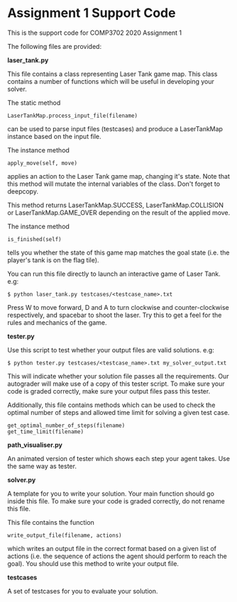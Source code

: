 # Assignment 1 Support Code

This is the support code for COMP3702 2020 Assignment 1

The following files are provided:

**laser_tank.py**

This file contains a class representing Laser Tank game map. This class contains a number of functions which will be useful in developing your solver.

The static method
~~~~~
LaserTankMap.process_input_file(filename)
~~~~~
can be used to parse input files (testcases) and produce a LaserTankMap instance based on the input file.

The instance method
~~~~~
apply_move(self, move)
~~~~~
applies an action to the Laser Tank game map, changing it's state. Note that this method will mutate the internal variables of the class. Don't forget to deepcopy.

This method returns LaserTankMap.SUCCESS, LaserTankMap.COLLISION or LaserTankMap.GAME_OVER depending on the result of the applied move.

The instance method
~~~~~
is_finished(self)
~~~~~
tells you whether the state of this game map matches the goal state (i.e. the player's tank is on the flag tile).

You can run this file directly to launch an interactive game of Laser Tank. e.g:
~~~~~
$ python laser_tank.py testcases/<testcase_name>.txt
~~~~~
Press W to move forward, D and A to turn clockwise and counter-clockwise respectively, and spacebar to shoot the laser. Try this to get a feel for the rules and mechanics of the game.

**tester.py**

Use this script to test whether your output files are valid solutions. e.g:
~~~~~
$ python tester.py testcases/<testcase_name>.txt my_solver_output.txt
~~~~~
This will indicate whether your solution file passes all the requirements. Our autograder will make use of a copy of this tester script. To make sure your code is graded correctly, make sure your output files pass this tester.

Additionally, this file contains methods which can be used to check the optimal number of steps and allowed time limit for solving a given test case.
~~~~~
get_optimal_number_of_steps(filename)
get_time_limit(filename)
~~~~~

**path_visualiser.py**

An animated version of tester which shows each step your agent takes. Use the same way as tester.

**solver.py**

A template for you to write your solution. Your main function should go inside this file. To make sure your code is graded correctly, do not rename this file.

This file contains the function
~~~~~
write_output_file(filename, actions)
~~~~~
which writes an output file in the correct format based on a given list of actions (i.e. the sequence of actions the agent should perform to reach the goal). You should use this method to write your output file.

**testcases**

A set of testcases for you to evaluate your solution.

